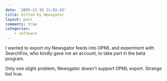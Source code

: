 ```yaml
---
date: '2005-12-19 21:02:43'
title: bitten by Newsgator
layout: post
comments: true
categories:
    - software
---
```

I wanted to export my Newsgator feeds into OPML and experiment with
SearchFox, who kindly gave me an account, to take part in the beta
program.

Only one slight problem, Newsgator doesn't support OPML export. Strange
but true.
